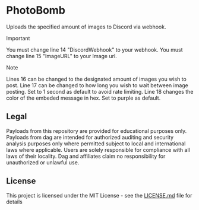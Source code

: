 # PhotoBomb
Uploads the specified amount of images to Discord via webhook.

> [!IMPORTANT]
> You must change line 14 "DiscordWebhook" to your webhook.
> You must change line 15 "ImageURL" to your Image url.

> [!NOTE]
> Lines 16 can be changed to the designated amount of images you wish to post.
> Line 17 can be changed to how long you wish to wait between image posting. Set to 1 second as default to avoid rate limiting.
> Line 18 changes the color of the embeded message in hex. Set to purple as default.  

## Legal
Payloads from this repository are provided for educational purposes only. Payloads from dag are intended for authorized auditing and security analysis purposes only where permitted subject to local and international laws where applicable. Users are solely responsible for compliance with all laws of their locality. Dag and affiliates claim no responsibility for unauthorized or unlawful use.

## License
This project is licensed under the MIT License - see the [LICENSE.md](https://github.com/dagnazty/Flipper_Zero/blob/main/LICENSE) file for details
